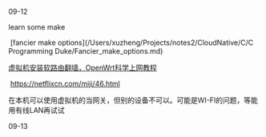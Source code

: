 09-12

learn some make

​	[fancier make options](/Users/xuzheng/Projects/notes2/CloudNative/C/C Programming Duke/Fancier_make_options.md)

[虚拟机安装软路由翻墙，OpenWrt科学上网教程](https://www.youtube.com/watch?v=OCF8KgoctfU)

​	https://netflixcn.com/miji/46.html

​	在本机可以使用虚拟机的当网关，但别的设备不可以。可能是WI-FI的问题，等能用有线LAN再试试



09-13

